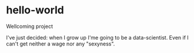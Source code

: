 # hello-world
Wellcoming project

I've just decided: when I grow up I'me going to be a data-scientist. 
Even if I can't get neither a wage nor any "sexyness".
